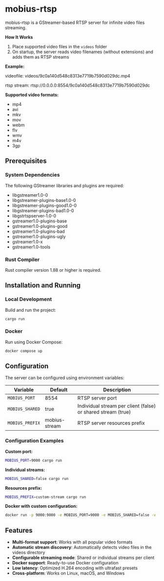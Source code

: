 # mobius-rtsp

mobius-rtsp is a GStreamer-based RTSP server for infinite video files streaming.

**How It Works**

1. Place supported video files in the `videos` folder
2. On startup, the server reads video filenames (without extensions) and adds them as RTSP streams

**Example:**

videofile: videos/9c0a140d548c8313e7719b7590d029dc.mp4

rtsp stream: rtsp://0.0.0.0:8554/9c0a140d548c8313e7719b7590d029dc

**Supported video formats:**
   - mp4
   - avi
   - mkv
   - mov
   - webm
   - flv
   - wmv
   - m4v
   - 3gp

## Prerequisites

### System Dependencies

The following GStreamer libraries and plugins are required:
- libgstreamer1.0-0
- libgstreamer-plugins-base1.0-0
- libgstreamer-plugins-good1.0-0
- libgstreamer-plugins-bad1.0-0
- libgstrtspserver-1.0-0
- gstreamer1.0-plugins-base
- gstreamer1.0-plugins-good
- gstreamer1.0-plugins-bad
- gstreamer1.0-plugins-ugly
- gstreamer1.0-x
- gstreamer1.0-tools

### Rust Compiler

Rust compiler version 1.88 or higher is required.

## Installation and Running

### Local Development

Build and run the project:
```bash
cargo run
```

### Docker

Run using Docker Compose:
```bash
docker compose up
```

## Configuration

The server can be configured using environment variables:

| Variable | Default | Description |
|----------|---------|-------------|
| `MOBIUS_PORT` | 8554 | RTSP server port |
| `MOBIUS_SHARED` | true | Individual stream per client (false) or shared stream (true) |
| `MOBIUS_PREFIX` | mobius-stream | RTSP server resources prefix |

### Configuration Examples

**Custom port:**
```bash
MOBIUS_PORT=9000 cargo run
```

**Individual streams:**
```bash
MOBIUS_SHARED=false cargo run
```

**Resources prefix:**
```bash
MOBIUS_PREFIX=custom-stream cargo run
```

**Docker with custom configuration:**
```bash
docker run -p 9000:9000 -e MOBIUS_PORT=9000 -e MOBIUS_SHARED=false -v ./videos:/mobius/videos mobius-rtsp
```

## Features

- **Multi-format support**: Works with all popular video formats
- **Automatic stream discovery**: Automatically detects video files in the videos directory
- **Configurable streaming mode**: Shared or individual streams per client
- **Docker support**: Ready-to-use Docker configuration
- **Low latency**: Optimized H.264 encoding with ultrafast presets
- **Cross-platform**: Works on Linux, macOS, and Windows
